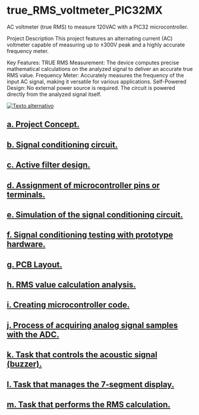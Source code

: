 # true_RMS_voltmeter_PIC32MX
AC voltmeter (true RMS) to measure 120VAC with a PIC32 microcontroller.

Project Description
This project features an alternating current (AC) voltmeter capable of measuring up to ±300V peak and a highly accurate frequency meter.

Key Features:
TRUE RMS Measurement: The device computes precise mathematical calculations on the analyzed signal to deliver an accurate true RMS value.
Frequency Meter: Accurately measures the frequency of the input AC signal, making it versatile for various applications.
Self-Powered Design: No external power source is required. The circuit is powered directly from the analyzed signal itself.

[![Texto alternativo](https://pbs.twimg.com/media/GAwrYZNXUAARow1?format=jpg&name=large)](https://www.youtube.com/watch?v=dqBPHb_SDKo)

## [a. Project Concept.](ProjectConcept.md)
## [b. Signal conditioning circuit.](SignalConditioningCircuit.md)
## [c. Active filter design.](ActiveFilterDesign.md)
## [d. Assignment of microcontroller pins or terminals.](AssignmentMicrocontrollerPinsTerminals.md)
## [e. Simulation of the signal conditioning circuit.](SimulationSignalConditioningCircuit.md)
## [f. Signal conditioning testing with prototype hardware.](SignalConditioning.md)
## [g. PCB Layout.](PCBLayout.md)
## [h. RMS value calculation analysis.](RMSCalueCalculationAnalysis.md)  
## [i. Creating microcontroller code.](CreatingMicrocontrollerCode.md) 
## [j. Process of acquiring analog signal samples with the ADC.](ADC.md)
## [k. Task that controls the acoustic signal (buzzer).](Buzzer.md)
## [l. Task that manages the 7‐segment display.](Display.md)
## [m. Task that performs the RMS calculation.](RMS.md)

